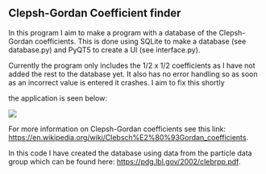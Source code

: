 ## Clepsh-Gordan Coefficient finder ##
In this program I aim to make a program with a database of the Clepsh-Gordan coefficients.
This is done using SQLite to make a database (see database.py) and PyQT5 to create a UI (see interface.py).

Currently the program only includes the 1/2 x 1/2 coefficients as I have not added the rest to the database yet.
It also has no error handling so as soon as an incorrect value is entered it crashes. I aim to fix this shortly

the application is seen below:

![](https://raw.githubusercontent.com/solomonsanderson/Clepsh-Gordan-Coefficient-Finder/master/Screenshot.png?token=APB64QKVE3WAGGKECZM3CH3B36HSO)

For more information on Clepsh-Gordan coefficients see this link: https://en.wikipedia.org/wiki/Clebsch%E2%80%93Gordan_coefficients.

In this code I have created the database using data from the particle data group which can be found here: https://pdg.lbl.gov/2002/clebrpp.pdf.

